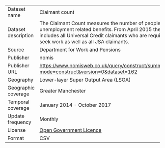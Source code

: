 

<table>
<colgroup>
<col style="text-align:left;"/>
<col style="text-align:left;"/>
</colgroup>

<tbody>
<tr>
	<td style="text-align:left;">Dataset name</td>
	<td style="text-align:left;">Claimant count</td>
</tr>
<tr>
	<td style="text-align:left;">Dataset description</td>
	<td style="text-align:left;">The Claimant Count measures the number of people claiming unemployment related benefits. From April 2015 the count includes all Universal Credit claimants who are required to seek work as well as all JSA claimants.</td>
</tr>
<tr>
	<td style="text-align:left;">Source</td>
	<td style="text-align:left;">Department for Work and Pensions</td>
</tr>
<tr>
	<td style="text-align:left;">Publisher</td>
	<td style="text-align:left;">nomis</td>
</tr>
<tr>
	<td style="text-align:left;">Publisher URL</td>
	<td style="text-align:left;"><a href="https://www.nomisweb.co.uk/query/construct/summary.asp?mode=construct&amp;version=0&amp;dataset=162">https://www.nomisweb.co.uk/query/construct/summary.asp?mode=construct&amp;version=0&amp;dataset=162</a></td>
</tr>
<tr>
	<td style="text-align:left;">Geography</td>
	<td style="text-align:left;">Lower-layer Super Output Area (LSOA)</td>
</tr>
<tr>
	<td style="text-align:left;">Geographic coverage</td>
	<td style="text-align:left;">Greater Manchester</td>
</tr>
<tr>
	<td style="text-align:left;">Temporal coverage</td>
	<td style="text-align:left;">January 2014 - October 2017</td>
</tr>
<tr>
	<td style="text-align:left;">Update frequency</td>
	<td style="text-align:left;">Monthly</td>
</tr>
<tr>
	<td style="text-align:left;">License</td>
	<td style="text-align:left;"><a href="*http://www.nationalarchives.gov.uk/doc/open-government-licence/version/3/">Open Government Licence</a></td>
</tr>
<tr>
	<td style="text-align:left;">Format</td>
	<td style="text-align:left;">CSV</td>
</tr>
</tbody>
</table>
